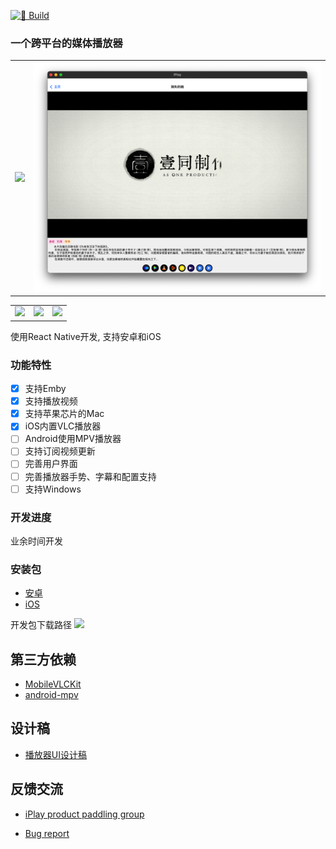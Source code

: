 [![🌸 Build](https://github.com/ourfor/iPlayClient/actions/workflows/develop.yml/badge.svg?branch=main)](https://github.com/ourfor/iPlayClient/actions/workflows/develop.yml)

### 一个跨平台的媒体播放器

<table>
<tr>
   <td><img src="./doc/image/20240321_225330.png" /></td>
   <td><img src="./doc/image/20240321_225753.png" /></td>
</tr>
</table>

<table>
<tr>
   <td><img src="./doc/image/Screen-20240319@2x1.png" /></td>
   <td><img src="./doc/image/Screen-20240319@2x.png" /></td>
   <td><img src="./doc/image/Screen-20240319@2x2.png" /></td>
</tr>
</table>

使用React Native开发, 支持安卓和iOS

### 功能特性

- [x] 支持Emby
- [x] 支持播放视频
- [x] 支持苹果芯片的Mac
- [x] iOS内置VLC播放器
- [ ] Android使用MPV播放器
- [ ] 支持订阅视频更新
- [ ] 完善用户界面
- [ ] 完善播放器手势、字幕和配置支持
- [ ] 支持Windows

### 开发进度

业余时间开发

### 安装包

- [安卓](https://drive.endemy.me/od_bot/build/iPlay/20240321.0631/iPlay.apk)
- [iOS](https://drive.endemy.me/od_bot/build/iPlay/20240321.0631/iPlay.ipa)

开发包下载路径
![](doc/image/20240319_213840.png)

## 第三方依赖

- [MobileVLCKit](http://code.videolan.org/videolan/VLCKit.git)
- [android-mpv](https://github.com/mpv-android/mpv-android)

## 设计稿

- [播放器UI设计稿](https://www.figma.com/file/2LMy996hxF2DZ2jB8eU0Fv/Video-Player-For-Web-%26-Mobile-(Community)?type=design&node-id=18-4120&mode=design&t=4xkVhM84OdC0jy9x-0)

## 反馈交流

* [iPlay product paddling group](https://t.me/boost?c=2045428505)

* [Bug report](https://365.kdocs.cn/l/cile26Rklddg?from=docs&reqtype=kdocs&startTime=1711105971325)